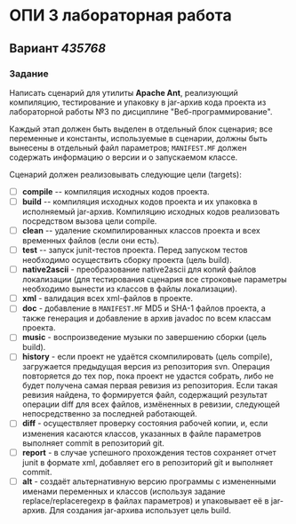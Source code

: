 # ОПИ 3 лабораторная работа
## Вариант _435768_

### Задание
Написать сценарий для утилиты **Apache Ant**, реализующий компиляцию, тестирование и упаковку в jar-архив кода проекта из лабораторной работы №3 по дисциплине "Веб-программирование".

Каждый этап должен быть выделен в отдельный блок сценария; все переменные и константы, используемые в сценарии, должны быть вынесены в отдельный файл параметров; `MANIFEST.MF` должен содержать информацию о версии и о запускаемом классе.

Cценарий должен реализовывать следующие цели (targets):

- [ ] **compile** -- компиляция исходных кодов проекта. 
- [ ] **build** -- компиляция исходных кодов проекта и их упаковка в исполняемый jar-архив. Компиляцию исходных кодов реализовать посредством вызова цели compile.
- [ ] **clean** -- удаление скомпилированных классов проекта и всех временных файлов (если они есть).
- [ ] **test** -- запуск junit-тестов проекта. Перед запуском тестов необходимо осуществить сборку проекта (цель build).
- [ ] **native2ascii** - преобразование native2ascii для копий файлов локализации (для тестирования сценария все строковые параметры необходимо вынести из классов в файлы локализации).
- [ ] **xml** - валидация всех xml-файлов в проекте.
- [ ] **doc** - добавление в `MANIFEST.MF` MD5 и SHA-1 файлов проекта, а также генерация и добавление в архив javadoc по всем классам проекта.
- [ ] **music** - воспроизведение музыки по завершению сборки (цель build).
- [ ] **history** - если проект не удаётся скомпилировать (цель compile), загружается предыдущая версия из репозитория svn. Операция повторяется до тех пор, пока проект не удастся собрать, либо не будет получена самая первая ревизия из репозитория. Если такая ревизия найдена, то формируется файл, содержащий результат операции diff для всех файлов, измёненных в ревизии, следующей непосредственно за последней работающей.
- [ ] **diff** - осуществляет проверку состояния рабочей копии, и, если изменения касаются классов, указанных в файле параметров выполняет commit в репозиторий git.
- [ ] **report** - в случае успешного прохождения тестов сохраняет отчет junit в формате xml, добавляет его в репозиторий git и выполняет commit.
- [ ] **alt** - создаёт альтернативную версию программы с измененными именами переменных и классов (используя задание replace/replaceregexp в файлах параметров) и упаковывает её в jar-архив. Для создания jar-архива использует цель build.